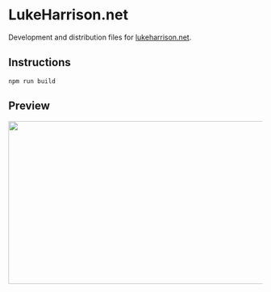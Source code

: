 # LukeHarrison.net
Development and distribution files for [lukeharrison.net](http://www.lukeharrison.net).

## Instructions
`npm run build`

## Preview
<img height="323" width="600" src="https://cdn.jsdelivr.net/gh/WebDevLuke/LukeHarrison.net/screen.png">